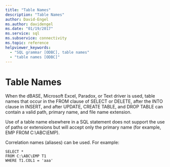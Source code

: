 ```yaml
---
title: "Table Names"
description: "Table Names"
author: David-Engel
ms.author: davidengel
ms.date: "01/19/2017"
ms.service: sql
ms.subservice: connectivity
ms.topic: reference
helpviewer_keywords:
  - "SQL grammar [ODBC], table names"
  - "table names [ODBC]"
---
```

# Table Names
When the dBASE, Microsoft Excel, Paradox, or Text driver is used, table names that occur in the FROM clause of SELECT or DELETE, after the INTO clause in INSERT, and after UPDATE, CREATE TABLE, and DROP TABLE can contain a valid path, primary name, and file name extension.  
  
 Use of a table name elsewhere in a SQL statement does not support the use of paths or extensions but will accept only the primary name (for example, EMP FROM C:\ABC\EMP).  
  
 Correlation names (aliases) can be used. For example:  
  
```  
SELECT *    
FROM C:\ABC\EMP T1    
WHERE T1.COL1 = 'aaa'  
```
